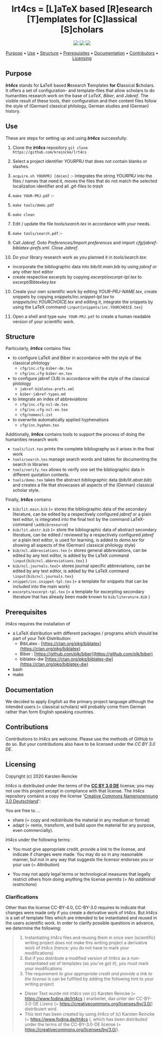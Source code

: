 <h1 align="center">
    lrt4cs = [L]aTeX based [R]esearch [T]emplates for [C]lassical [S]cholars
</h1>

<p align="center">
    <a href="https://github.com/kreincke/lrt4cs/commits/" title="Last Commit"><img src="https://img.shields.io/github/last-commit/kreincke/lrt4cs?style=flat"></a>
    <a href="https://github.com/kreincke/lrt4cs/issues" title="Open Issues"><img src="https://img.shields.io/github/issues/kreincke/lrt4cs?style=flat"></a>
    <a href="https://github.com/kreincke/lrt4cs/blob/master/LICENSE" title="License"><img src="https://img.shields.io/badge/License-CC_BY_3.0_DE-blue.svg?style=flat"></a>
</p>

<p align="center">
  <a href="#purpose">Purpose</a> •
  <a href="#use">Use</a> •
  <a href="#structure">Structure</a> •
  <a href="#prerequisites">Prerequisites</a> •
  <a href="#documentation">Documentation</a> •
  <a href="#contributions">Contributors</a> •
  <a href="#licensing">Licensing</a>
</p>

## Purpose

***lrt4cs*** stands for **L**aTeX based **R**esearch **T**emplates **for** **C**lassical **S**cholars. It offers a set of configuration- and template-files that allow scholars to do humanities research work on the base of *LaTeX*, *Biber*, and *Jabref*. The visible result of these tools, their configuration and their content files follow the style of (German) classical philology, German studies and (German) history.

## Use

These are steps for setting up and using ***lrt4cs*** successfully:

1. Clone the ***lrt4cs*** repository `git clone https://github.com/kreincke/lrt4cs`

2. Select a project identifier *YOURPRJ* that does not contain blanks or slashes.

3. `acquire.sh YOURPRJ [de|en]` :- integrates the string *YOURPRJ* into the files / names that need it, moves the files that do not match the selected localization identifier and all *.git*-files to *trash*

4. `make YOUR-PRJ.pdf` :-

5. `make tools/demo.pdf`

6. `make clean`

7. Edit / update the file *tools/search.tex* in accordance with your needs.

8. `make tools/search.pdf` :-

8. Call *Jabref*. Goto *Preferences/Import preferences* and import *cfg/jabref-biblatex-prefs.xml*. Close *Jabref*.

9. Do your library research work as you planned it in *tools/search.tex*:

  - incorporate the bibliographic data into *bib/lit.main.bib* by using *jabref* or any other text editor
  - create respective excerpts by copying *excerpt/excerpt-tpl.tex* to *excerpt/Bibtexkey.tex*

10. Create your own scientific work by editing *YOUR-PRJ-NAME.tex*, create snippets by copying *snippets/inc.snippet-tpl.tex* to *snippets/inc.YOURCHOICE.tex* and editing it, integrate the snippets by using the LaTeX command `\input{snippets/inc.YOURCHOICE.tex}`

11. Open a shell and type `make YOUR-PRJ.pdf` to create a human readable version of your scientific work.


## Structure

Particularly, ***lrt4cs*** contains files
* to configure LaTeX and Biber in accordance with the style of the classical philology
  - `cfg/inc.cfg-biber-de.tex`
  - `cfg/inc.cfg-biber-en.tex`
* to configure jabref (3.8) in accordance with the style of the classical philology
  - `jabref-biblatex-prefs.xml`
  - `biber-jabref-types.md`
* to integrate an index of abbreviations
  - `cfg/inc.cfg-ncl-de.tex`
  - `cfg/inc.cfg-ncl-en.tex`
  - `cfg/nomencl.ist`
* to overwrite automatically applied hyphenations
  - `cfg/inc.hyphen.tex`

Additionally, ***lrt4cs*** contains tools to support the process of doing the humanities research work:
* `tools/list.tex` prints the complete bibliography as it arises in the final work
* `tools/search.tex` manage search words and tables for documenting the search in libraries
* `tools/verify.tex` allows to verify one set the bibliographic data in different quotation contexts.
* `tools/demo.tex` takes the abstract bibliographic data (*bib/lit.abstr.bib*) and creates a file that showcases all aspects of the (German) classical scholar style.

Finally, ***lrt4cs*** contains
* `bib/lit.main.bib` (= stores the bibliographic data of the secondary literature, can be edited by a respectively configured *jabref* or a plain text editor, is integrated into the final text by the command LaTeX-command `\addbibresource`)
* `bib/lit.abstr.bib` (= store the bibliographic data of abstract secondary literature, can be edited / reviewed by a respectively configured *jabref* or a plain text editor, is used for learning, is added to *demo.tex* for showing all aspects of the (German) classical philology style)
* `bib/ncl.abbreviations.tex` (= stores general abbreviations, can be edited by any text editor, is added by the LaTeX command `\input{bib/ncl.abbreviations.tex}`
)
* `bib/ncl.journals.tex`(= stores journal specific abbreviations, can be edited by any text editor, is added by the LaTeX command `\input{bib/ncl.journals.tex}`
* `snippet/inc.snippet-tpl.tex` (= a template for snippets that can be included into the main work)
* `excerpts/excerpt-tpl.tex` (= a template for excerpting secondary literature that has already been made known to `bib/literature.bib`   )

## Prerequisites

*lrt4cs* requires the installation of

* a LaTeX distribution with different packages / programs which should be part of your TeX-Distribution:
  * BibLatex : [https://ctan.org/pkg/biblatex](https://ctan.org/pkg/biblatex)
  * Biber : [https://github.com/plk/biber](https://github.com/plk/biber)
  * biblatex-dw [https://ctan.org/pkg/biblatex-dw](https://ctan.org/pkg/biblatex-dw)
* bash
* make

## Documentation

We decided to apply _English_ as the primary project language although the intended users (= classical scholars) will probably come from German rather than form English speaking countries.

## Contributions

Contributions to *lrt4cs* are welcome. Please use the methods of GitHub to do so. But your contributions also have to be licensed under the *CC BY 3.0 DE*.

## Licensing

Copyright (c) 2020 Karsten Reincke

*lrt4cs* is distributed under the terms of the [**CC BY 3.0 DE**](https://creativecommons.org/licenses/by/3.0/de/) license; you may not use this project except in compliance with that license. The *lrt4cs* repository contains a copy the license '[Creative Commons Namensnennung 3.0 Deutschland](./LICENSE.md)':

You are free to ...

* share (= copy and redistribute the material in any medium or format)
* adapt (= remix, transform, and build upon the material
    for any purpose, even commercially).

*lrt4cs* under the following terms:

* You must give appropriate credit, provide a link to the license, and indicate if changes were made. You may do so in any reasonable manner, but not in any way that suggests the licensor endorses you or your use (= *Attribution*)

* You may not apply legal terms or technological measures that legally restrict others from doing anything the license permits (= *No additional restrictions*)

### Clarifications

Other than the license CC-BY-4.0, CC-BY-3.0 requires to indicate that changes were made only if you create a derivative work of *lrt4cs*. But *lrt4cs* is a set of template files which are intended to be instantiated and reused in the users scientific work. In order to clarify possible questions in advance, we determine the following:

> 1. Instantiating *lrt4cs* files and reusing them in once own (scientific) writing project does not make this writing project a derivative work of *lrt4cs* (hence: you do not have to mark your modifications)  
> 2. But if you distribute a modified version of *lrt4cs* as a non-instantiated set of templates (as you've got it), you must mark your modifications  
> 3. The requirement *to give appropriate credit and provide a link to the license* is can be fulfilled by adding the following hint to your writing project  
>  * Dieser Text wurde mit *lrt4cs* von (c) Karsten Reincke (= https://www.fodina.de/lrt4cs ) erarbeitet, das unter der CC-BY-3.0-DE Lizenz (= https://creativecommons.org/licenses/by/3.0/) distribuiert wird.
>  * This text has been created by using *lrt4cs* of (c) Karsten Reincke (= https://www.fodina.de/lrt4cs ), which has been distributed under the terms of the CC-BY-3.0-DE license (= https://creativecommons.org/licenses/by/3.0/).
